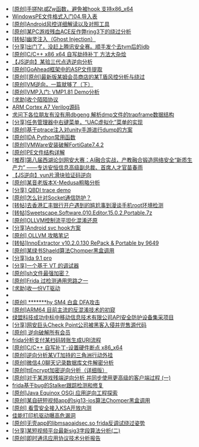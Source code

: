 + [[原创]手搓Nt*或Zw*函数，避免被hook 支持x86_x64](https://bbs.kanxue.com/thread-284264.htm)
+ [WindowsPE文件格式入门04.导入表](https://bbs.kanxue.com/thread-286304.htm)
+ [[原创]Android风控详细解读以及对照工具](https://bbs.kanxue.com/thread-286120.htm)
+ [[原创]某PC游戏残血ACE反作弊ring3下的绕过分析](https://bbs.kanxue.com/thread-284667.htm)
+ [[转帖]幽灵注入（Ghost Injection）](https://bbs.kanxue.com/thread-286302.htm)
+ [[分享]出门了，没赶上腾讯安全赛。顺手发个去tvm后的idb](https://bbs.kanxue.com/thread-286260.htm)
+ [[原创]C/C++ x86 x64 自写劫持补丁 方法大杂烩](https://bbs.kanxue.com/thread-282745.htm)
+ [【JS逆向】某验三代点选逆向分析](https://bbs.kanxue.com/thread-286163.htm)
+ [[原创]GoAhead框架中的ASP文件提取](https://bbs.kanxue.com/thread-261905.htm)
+ [[原创][原创]最新版某姆会员商店的某T盾风控分析与绕过](https://bbs.kanxue.com/thread-286243.htm)
+ [[原创]VM逆向，一篇就够了（下）](https://bbs.kanxue.com/thread-281599.htm)
+ [[原创]VMP入门: VMP1.81 Demo分析](https://bbs.kanxue.com/thread-286278.htm)
+ [[求助]收个陌陌协议](https://bbs.kanxue.com/thread-286305.htm)
+ [ARM Cortex A7 Verilog源码](https://bbs.kanxue.com/thread-286246.htm)
+ [求问下各位朋友有没有用dbgeng 解析dmp文件的trapframe数据结构](https://bbs.kanxue.com/thread-286297.htm)
+ [[分享]任务管理器中右键菜单，“UAC虚拟化”菜单的实现](https://bbs.kanxue.com/thread-284216.htm)
+ [[原创]基于ptrace注入对unity手游进行dump的方案](https://bbs.kanxue.com/thread-286222.htm)
+ [[原创]IDA Python常用函数](https://bbs.kanxue.com/thread-286124.htm)
+ [[原创]VMWare安装破解FortiGate7.4.2](https://bbs.kanxue.com/thread-284794.htm)
+ [[原创]PE文件结构详解](https://bbs.kanxue.com/thread-285372.htm)
+ [[推荐]第八届西湖论剑网安大赛：AI融合实战，产教融合锻造网络安全“新质生产力” ——专访安恒信息高级副总裁、首席人才官苗春雨](https://bbs.kanxue.com/thread-286306.htm)
+ [【JS逆向】yun片滑块验证码逆向](https://bbs.kanxue.com/thread-286252.htm)
+ [[原创]某音老版本X-Medusa粗略分析](https://bbs.kanxue.com/thread-285706.htm)
+ [[分享] QBDI trace demo](https://bbs.kanxue.com/thread-285857.htm)
+ [[原创]怎么针对Socket通信防护？](https://bbs.kanxue.com/thread-286105.htm)
+ [[转帖]去香港汇丰银行开户遇到的尴尬事到漫谈手机root环境检测](https://bbs.kanxue.com/thread-285754.htm)
+ [[转帖]Sweetscape.Software.010.Editor.15.0.2.Portable.7z](https://bbs.kanxue.com/thread-286309.htm)
+ [[原创]OLLVM控制流平坦化混淆还原](https://bbs.kanxue.com/thread-286151.htm)
+ [[分享]Android svc hook方案](https://bbs.kanxue.com/thread-286308.htm)
+ [[原创] OLLVM 攻略笔记](https://bbs.kanxue.com/thread-286256.htm)
+ [[转帖]InnoExtractor v10.2.0.130 RePack & Portable by 9649](https://bbs.kanxue.com/thread-286310.htm)
+ [[原创]某绿书Shaeld算法Chomper黑盒调用](https://bbs.kanxue.com/thread-285705.htm)
+ [[分享]ida 9.1 pro](https://bbs.kanxue.com/thread-285999.htm)
+ [[分享]一个基于 VT 的调试器](https://bbs.kanxue.com/thread-286110.htm)
+ [[原创]sh文件最强加密？](https://bbs.kanxue.com/thread-286144.htm)
+ [[原创]Frida 过检测通用思路之一](https://bbs.kanxue.com/thread-281761.htm)
+ [[求助]收一份VT驱动](https://bbs.kanxue.com/thread-285446.htm)
+ [](https://bbs.kanxue.com/thread-286302.htm)
+ [[原创] *******hy SM4 白盒 DFA攻击](https://bbs.kanxue.com/thread-285313.htm)
+ [[原创]ARM64 目前主流的反混淆技术的初窥](https://bbs.kanxue.com/thread-285567.htm)
+ [绿盟科技成功中标中移动信息技术有限公司API安全防护设备集采项目](https://bbs.kanxue.com/thread-286316.htm)
+ [[分享]网安巨头Check Point公司被黑客入侵并兜售源代码](https://bbs.kanxue.com/thread-286315.htm)
+ [[原创] 逆向破解所有会员](https://bbs.kanxue.com/thread-286255.htm)
+ [frida分析支付某扫码转账生成URI流程](https://bbs.kanxue.com/thread-284764.htm)
+ [[原创]C/C++ 自写补丁-设置硬件断点 x86_x64](https://bbs.kanxue.com/thread-283839.htm)
+ [[原创]逆向分析某VT加持的三角洲行动外挂](https://bbs.kanxue.com/thread-286195.htm)
+ [[原创]微信4.0聊天记录数据库文件解密分析](https://bbs.kanxue.com/thread-284417.htm)
+ [[原创]ttEncrypt加密逆向分析（详细版）](https://bbs.kanxue.com/thread-286273.htm)
+ [[原创]对于某游戏残端逆向分析 并同步使用更高级的客户端过程 (一)](https://bbs.kanxue.com/thread-273509.htm)
+ [frida基于bug的Stalker跟踪检测和修复](https://bbs.kanxue.com/thread-286323.htm)
+ [[原创]Java Equinox OSGi 应用逆向工程探索](https://bbs.kanxue.com/thread-286322.htm)
+ [[原创]某自研短视频app的sig13-ios算法Chomper黑盒调用](https://bbs.kanxue.com/thread-285666.htm)
+ [[原创] 看雪安全接入KSA开放内测](https://bbs.kanxue.com/thread-251837.htm)
+ [佳能打印机驱动曝高危漏洞](https://bbs.kanxue.com/thread-286325.htm)
+ [[原创]无壳app的libmsaoaidsec.so frida反调试绕过姿势](https://bbs.kanxue.com/thread-285811.htm)
+ [[分享]某短视频平台最新sig3字段算法分析(二)](https://bbs.kanxue.com/thread-285222.htm)
+ [[原创]即时通讯应用协议技术分析报告](https://bbs.kanxue.com/thread-286327.htm)
